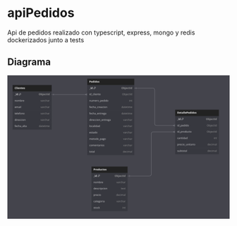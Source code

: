 # apiPedidos
Api de pedidos realizado con typescript, express, mongo y redis dockerizados junto a tests

## Diagrama

![Diagrama](diagrama.png)
